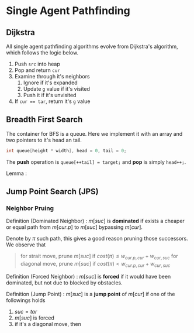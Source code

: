 # Single Agent Pathfinding

## Dijkstra

All single agent pathfinding algorithms evolve from Dijkstra's algorithm, which follows the logic below.

1. Push `src` into heap
2. Pop and return `cur`
3. Examine through it's neighbors
    1. Ignore if it's expanded
    2. Update `g` value if it's visited
    3. Push it if it's unvisited
4. If `cur == tar`, return it's `g` value



## Breadth First Search

The container for BFS is a queue. Here we implement it with an array and two pointers to it's head an tail.

```c
int queue[height * width], head = 0, tail = 0;
```

The **push** operation is `queue[++tail] = target;` and **pop** is simply `head++;`.

Lemma
: 

## Jump Point Search (JPS)

### Neighbor Pruing

Definition (Dominated Neighbor)
: $m[suc]$ is **dominated** if exists a cheaper or equal path from $m[cur.p]$ to $m[suc]$ bypassing $m[cur]$.

Denote by $\pi$ such path, this gives a good reason pruning those successors. We observe that

>for strait move, prune $m[suc]$ if $cost(\pi)\leq w_{cur.p,\,cur}+w_{cur,\,suc}$
>for diagonal move, prune $m[suc]$ if $cost(\pi)<w_{cur.p,\,cur}+w_{cur,\,suc}$

Definition (Forced Neighbor)
: $m[suc]$ is **forced** if it would have been dominated, but not due to blocked by obstacles.

Definition (Jump Point)
: $m[suc]$ is a **jump point** of $m[cur]$ if one of the followings holds

1. $suc = tar$
2. $m[suc]$ is forced
3. if it's a diagonal move, then 
